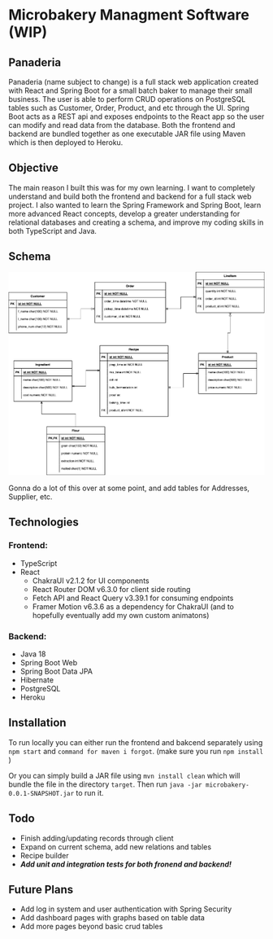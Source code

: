 # Microbakery Managment Software (WIP)

## Panaderia
Panaderia (name subject to change) is a full stack web application created with React and Spring Boot for a small batch 
baker to manage their small business. The user is able to perform CRUD operations on PostgreSQL tables such as Customer, Order, 
Product, and etc through the UI. Spring Boot acts as a REST api and exposes endpoints to the React app so the user can
modify and read data from the database. Both the frontend and backend are bundled together as one executable JAR file using Maven which is then 
deployed to Heroku.

## Objective
The main reason I built this was for my own learning. I want to completely understand and build both the frontend and 
backend for a full stack web project. I also wanted to learn the Spring Framework and Spring Boot, learn more advanced React
concepts, develop a greater understanding for relational databases and creating a schema, and improve my coding skills in 
both TypeScript and Java.

## Schema

![Schema](bakery.drawio.png)

Gonna do a lot of this over at some point, and add tables for Addresses, Supplier, etc.

## Technologies

### Frontend:
 - TypeScript
 - React
    - ChakraUI v2.1.2 for UI components
    - React Router DOM v6.3.0 for client side routing
    - Fetch API and React Query v3.39.1 for consuming endpoints
    - Framer Motion v6.3.6 as a dependency for ChakraUI (and to hopefully eventually add my own custom animatons)

### Backend:
 - Java 18
 - Spring Boot Web
 - Spring Boot Data JPA
 - Hibernate
 - PostgreSQL
 - Heroku

## Installation 
To run locally you can either run the frontend and bakcend separately using `npm start` and `command for maven i forgot`. (make sure you run `npm install` )

Or you can simply build a JAR file using `mvn install clean` which will bundle the file in the directory `target`.
Then run `java -jar microbakery-0.0.1-SNAPSHOT.jar` to run it.

## Todo
- Finish adding/updating records through client
- Expand on current schema, add new relations and tables
- Recipe builder
- ***Add unit and integration tests for both fronend and backend!***

## Future Plans
- Add log in system and user authentication with Spring Security
- Add dashboard pages with graphs based on table data
- Add more pages beyond basic crud tables
